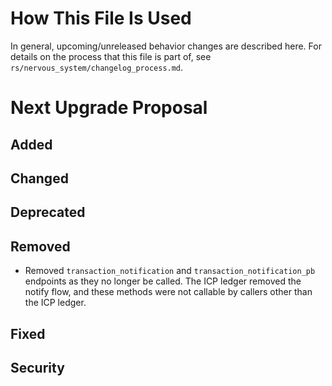 # How This File Is Used

In general, upcoming/unreleased behavior changes are described here. For details
on the process that this file is part of, see
`rs/nervous_system/changelog_process.md`.

# Next Upgrade Proposal

## Added

## Changed

## Deprecated

## Removed

- Removed `transaction_notification` and `transaction_notification_pb` endpoints as they
  no longer be called. The ICP ledger removed the notify flow, and these methods were not
  callable by callers other than the ICP ledger.

## Fixed

## Security
